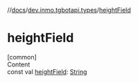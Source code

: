 //[docs](../../index.md)/[dev.inmo.tgbotapi.types](index.md)/[heightField](height-field.md)



# heightField  
[common]  
Content  
const val [heightField](height-field.md): [String](https://kotlinlang.org/api/latest/jvm/stdlib/kotlin/-string/index.html)  



